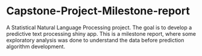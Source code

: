 # Capstone-Project-Milestone-report

A Statistical Natural Language Processing project. The goal is to develop a predictive text processing shiny app.
This is a milestone report, where some exploratory analysis was done to understand the data before prediction algorithm development.
